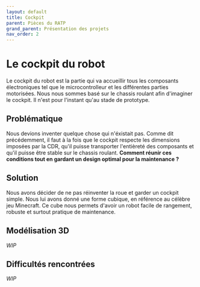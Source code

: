 ```yaml
---
layout: default
title: Cockpit
parent: Pièces du RATP
grand_parent: Présentation des projets
nav_order: 2
---
```


# Le cockpit du robot

Le cockpit du robot est la partie qui va accueillir tous les composants électroniques tel que le microcontrolleur et les différentes parties motorisées. Nous nous sommes basé sur le chassis roulant afin d'imaginer le cockpit. Il n'est pour l'instant qu'au stade de prototype.

## Problématique

Nous devions inventer quelque chose qui n'éxistait pas. Comme dit précédemment, il faut à la fois que le cockpit respecte les dimensions imposées par la CDR, qu'il puisse transporter l'entièreté des composants et qu'il puisse être stable sur le chassis roulant. **Comment réunir ces conditions tout en gardant un design optimal pour la maintenance ?**

## Solution

Nous avons décider de ne pas réinventer la roue et garder un cockpit simple. Nous lui avons donné une forme cubique, en référence au célèbre jeu Minecraft. Ce cube nous permets d'avoir un robot facile de rangement, robuste et surtout pratique de maintenance.

## Modélisation 3D

_WIP_

## Difficultés rencontrées

_WIP_
